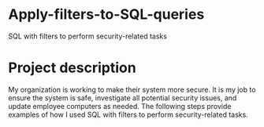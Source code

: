 # Apply-filters-to-SQL-queries
SQL with filters to perform security-related tasks
# Project description
My organization is working to make their system more secure. It is my job to ensure the system is safe, investigate all potential security issues, and update employee computers as needed. The following steps provide examples of how I used SQL with filters to perform security-related tasks.

